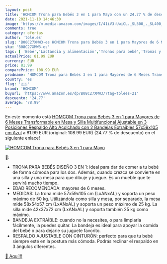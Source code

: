 ```yaml
---
layout: post
title: 'HOMCOM Trona para Bebés 3 en 1 para Mayo con un 24.77 % de descuento'
date: 2021-11-10 14:46:30
image: 'https://m.media-amazon.com/images/I/41iV3-UwiCL._SL500_._SL400_.jpg'
comments: true
category: ofertas
author: 'tole.es'
slug: 'B08C27XMW3-es HOMCOM Trona para Bebés 3 en 1 para Mayores de 6 Meses...'
sku: 'B08C27XMW3-es'
tags: [ 'Bebé','Lactancia y alimentación','Tronas para bebé','Tronas y asientos','bebés','homcom','trona', ]
actualPrice: 81.99 EUR
currency: EUR
price: 81.99
comparePrice: 108.99 EUR
prodname: 'HOMCOM Trona para Bebés 3 en 1 para Mayores de 6 Meses Transformable en Mesa y Silla Multifuncional Ajustable en 3 Posiciones Respaldo Alto Acolchado con 2 Bandejas Extraíbles 57x59x105 cm Azul'
country: 'es'
flag: '🇪🇸'
brand: 'HOMCOM'
buyurl: 'https://www.amazon.es/dp/B08C27XMW3/?tag=tolees-21'
descuento: '24.77'
average: '78.99'
---
```


En este momento está [HOMCOM Trona para Bebés 3 en 1 para Mayores de 6 Meses Transformable en Mesa y Silla Multifuncional Ajustable en 3 Posiciones Respaldo Alto Acolchado con 2 Bandejas Extraíbles 57x59x105 cm Azul](https://www.amazon.es/dp/B08C27XMW3/?tag=tolees-21) a 81.99 EUR (original: 108.99 EUR) (24.77 %  de descuento) en el siguiente enlace!

[![HOMCOM Trona para Bebés 3 en 1 para Mayo](https://m.media-amazon.com/images/I/41iV3-UwiCL._SL500_._SL400_.jpg)](https://www.amazon.es/dp/B08C27XMW3/?tag=tolees-21)

🔎:

- TRONA PARA BEBÉS DISEÑO 3 EN 1: ideal para dar de comer a tu bebé de forma cómoda para los dos. Además, cuando crezca se convierte en una silla y una mesa para que dibuje y juegue. Es un mueble que te servirá mucho tiempo.
- EDAD RECOMENDADA: mayores de 6 meses.
- MEDIDAS: La trona mide 57x59x105 cm (LxANxAL) y soporta un peso máximo de 50 kg. Utilizándola como silla y mesa, por separado, la mesa mide 58x54x57 cm (LxANxAL) y soporta un peso máximo de 25 kg. La silla mide 42x37x72 cm (LxANxAL) y soporta también 25 kg como máximo.
- BANDEJA EXTRAÍBLE: cuando no la necesites, o para limpiarla fácilmente, la puedes quitar. La bandeja es ideal para apoyar la comida del bebé o para dejarle su juguete favorito.
- RESPALDO AJUSTABLE CON CINTURÓN: perfecto para que tu bebé siempre esté en la postura más cómoda. Podrás reclinar el respaldo en 3 ángulos diferentes.

[🛒 Aquí!!!](https://www.amazon.es/dp/B08C27XMW3/?tag=tolees-21)
